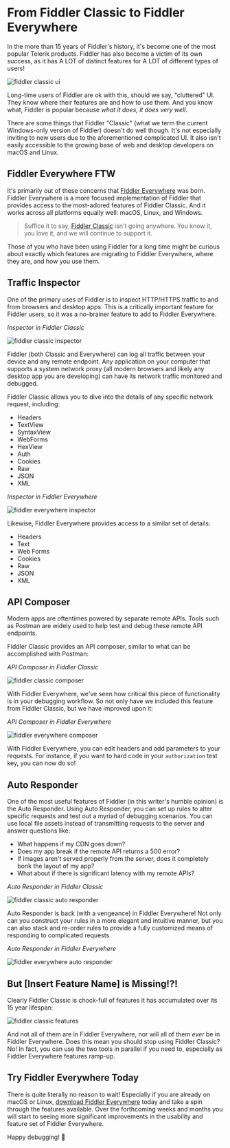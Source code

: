 # From Fiddler Classic to Fiddler Everywhere

In the more than 15 years of Fiddler's history, it's become one of the most popular Telerik products. Fiddler has also become a victim of its own success, as it has A LOT of distinct features for A LOT of different types of users!

![fiddler classic ui](fiddler-classic-ui.png)

Long-time users of Fiddler are ok with this, should we say, "cluttered" UI. They know where their features are and how to use them. And you know what, Fiddler is popular because *what it does, it does very well*.

There are some things that Fiddler "Classic" (what we term the current Windows-only version of Fiddler) doesn't do well though. It's not especially inviting to new users due to the aforementioned complicated UI. It also isn't easily accessible to the growing base of web and desktop developers on macOS and Linux.

## Fiddler Everywhere FTW

It's primarily out of these concerns that [Fiddler Everywhere](https://www.telerik.com/fiddler-everywhere) was born. Fiddler Everywhere is a more focused implementation of Fiddler that provides access to the most-adored features of Fiddler Classic. And it works across all platforms equally well: macOS, Linux, and Windows.

> Suffice it to say, [Fiddler Classic](https://www.telerik.com/fiddler) isn't going anywhere. You know it, you love it, and we will continue to support it.

Those of you who have been using Fiddler for a long time might be curious about exactly which features are migrating to Fiddler Everywhere, where they are, and how you use them.

## Traffic Inspector

One of the primary uses of Fiddler is to inspect HTTP/HTTPS traffic to and from browsers and desktop apps. This is a critically important feature for Fiddler users, so it was a no-brainer feature to add to Fiddler Everywhere.

*Inspector in Fiddler Classic*

![fiddler classic inspector](fiddler-classic-inspector.png)

Fiddler (both Classic and Everywhere) can log all traffic between your device and any remote endpoint. Any application on your computer that supports a system network proxy (all modern browsers and likely any desktop app you are developing) can have its network traffic monitored and debugged.

Fiddler Classic allows you to dive into the details of any specific network request, including:

- Headers
- TextView
- SyntaxView
- WebForms
- HexView
- Auth
- Cookies
- Raw
- JSON
- XML

*Inspector in Fiddler Everywhere*

![fiddler everywhere inspector](fiddler-everywhere-inspector.png)

Likewise, Fiddler Everywhere provides access to a similar set of details:

- Headers
- Text
- Web Forms
- Cookies
- Raw
- JSON
- XML

## API Composer

Modern apps are oftentimes powered by separate remote APIs. Tools such as Postman are widely used to help test and debug these remote API endpoints.

Fiddler Classic provides an API composer, similar to what can be accomplished with Postman:

*API Composer in Fiddler Classic*

![fiddler classic composer](fiddler-classic-composer.png)

With Fiddler Everywhere, we've seen how critical this piece of functionality is in your debugging workflow. So not only have we included this feature from Fiddler Classic, but we have improved upon it:

*API Composer in Fiddler Everywhere*

![fiddler everywhere composer](fiddler-everywhere-composer.png)

With Fiddler Everywhere, you can edit headers and add parameters to your requests. For instance, if you want to hard code in your `authorization` test key, you can now do so!

## Auto Responder

One of the most useful features of Fiddler (in this writer's humble opinion) is the Auto Responder. Using Auto Responder, you can set up rules to alter specific requests and test out a myriad of debugging scenarios. You can use local file assets instead of transmitting requests to the server and answer questions like: 

- What happens if my CDN goes down?
- Does my app break if the remote API returns a 500 error?
- If images aren't served properly from the server, does it completely bonk the layout of my app?
- What about if there is significant latency with my remote APIs?

*Auto Responder in Fiddler Classic*

![fiddler classic auto responder](fiddler-classic-autoresponder.png)

Auto Responder is back (with a vengeance) in Fiddler Everywhere! Not only can you construct your rules in a more elegant and intuitive manner, but you can also stack and re-order rules to provide a fully customized means of responding to complicated requests.

*Auto Responder in Fiddler Everywhere*

![fiddler everywhere auto responder](fiddler-everywhere-autoresponder.png)

## But [Insert Feature Name] is Missing!?!

Clearly Fiddler Classic is chock-full of features it has accumulated over its 15 year lifespan:

![fiddler classic features](classic-features.png)

And not all of them are in Fiddler Everywhere, nor will all of them *ever* be in Fiddler Everywhere. Does this mean you should stop using Fiddler Classic? No! In fact, you can use the two tools in parallel if you need to, especially as Fiddler Everywhere features ramp-up.

## Try Fiddler Everywhere Today

There is quite literally no reason to wait! Especially if you are already on macOS or Linux, [download Fiddler Everywhere](https://www.telerik.com/fiddler-everywhere) today and take a spin through the features available. Over the forthcoming weeks and months you will start to seeing more significant improvements in the usability and feature set of Fiddler Everywhere.

Happy debugging! 🐛